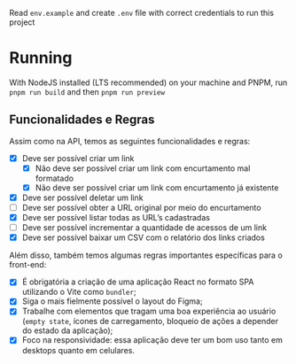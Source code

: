 Read `env.example` and create `.env` file with correct credentials to run this project

# Running

With NodeJS installed (LTS recommended) on your machine and PNPM, run `pnpm run build` and then `pnpm run preview`

## Funcionalidades e Regras

Assim como na API, temos as seguintes funcionalidades e regras:

- [x]  Deve ser possível criar um link
    - [x]  Não deve ser possível criar um link com encurtamento mal formatado
    - [x]  Não deve ser possível criar um link com encurtamento já existente
- [x]  Deve ser possível deletar um link
- [ ]  Deve ser possível obter a URL original por meio do encurtamento
- [x]  Deve ser possível listar todas as URL’s cadastradas
- [ ]  Deve ser possível incrementar a quantidade de acessos de um link
- [x]  Deve ser possível baixar um CSV com o relatório dos links criados

Além disso, também temos algumas regras importantes específicas para o front-end:

- [X]  É obrigatória a criação de uma aplicação React no formato SPA utilizando o Vite como `bundler`;
- [x]  Siga o mais fielmente possível o layout do Figma;
- [x]  Trabalhe com elementos que tragam uma boa experiência ao usuário (`empty state`, ícones de carregamento, bloqueio de ações a depender do estado da aplicação);
- [x]  Foco na responsividade: essa aplicação deve ter um bom uso tanto em desktops quanto em celulares.